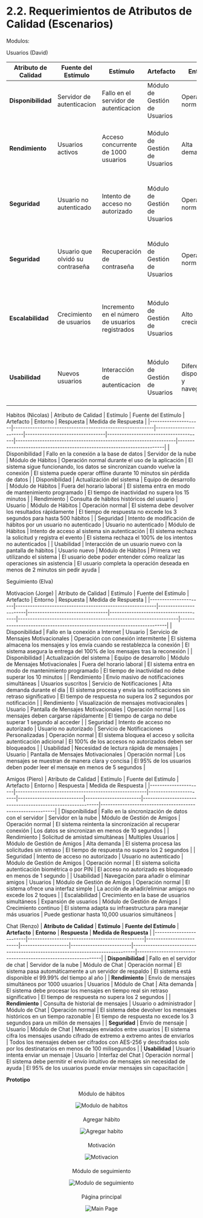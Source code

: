 # 2.2. Requerimientos de Atributos de Calidad (Escenarios)

Modulos:

Usuarios (David)

| **Atributo de Calidad** | **Fuente del Estímulo**          | **Estímulo**                                    | **Artefacto**                 | **Entorno**                           | **Respuesta**                                                                            | **Medida de Respuesta**                                                                                    |
| ----------------------- | -------------------------------- | ----------------------------------------------- | ----------------------------- | ------------------------------------- | ---------------------------------------------------------------------------------------- | ---------------------------------------------------------------------------------------------------------- |
| **Disponibilidad**      | Servidor de autenticacion        | Fallo en el servidor de autenticacion           | Módulo de Gestión de Usuarios | Operación normal                      | El sistema debe redirigir al usuario a un servidor de respaldo                           | El sistema está disponible el 99.99% del tiempo al año                                                     |
| **Rendimiento**         | Usuarios activos                 | Acceso concurrente de 1000 usuarios             | Módulo de Gestión de Usuarios | Alta demanda                          | El sistema debe gestionar el acceso simultáneo sin retraso ni caídas                     | El tiempo de respuesta para ver autenticarse o ver el perfil no supera los 3 segundos                      |
| **Seguridad**           | Usuario no autenticado           | Intento de acceso no autorizado                 | Módulo de Gestión de Usuarios | Operación normal                      | El sistema debe denegar el acceso y registrar el intento                                 | El porcentaje de intentos de acceso no autorizados denegados debe ser del 100%                             |
| **Seguridad**           | Usuario que olvidó su contraseña | Recuperación de contraseña                      | Módulo de Gestión de Usuarios | Operación normal                      | El sistema debe enviar un enlace de recuperación unico y expirable al correo             | El tiempo de envío del enlace de recuperación no supera los 15 segundos                                    |
| **Escalabilidad**       | Crecimiento de usuarios          | Incremento en el número de usuarios registrados | Módulo de Gestión de Usuarios | Alto crecimiento                      | El sistema debe manejar el aumento en la base de usuarios sin bajar su rendimiento       | El sistema debe soportar un aumento del 50% sobre los usuarios esperados sin necesidad de reestructuración |
| **Usabilidad**          | Nuevos usuarios                  | Interacción de autenticacion                    | Módulo de Gestión de Usuarios | Diferentes dispositivos y navegadores | La interfaz debe ser estandar en la interfaz de autenticacion para que sea fácil de usar | Cero quejas por incapacidad de navegar por la interfaz de autenticacion                                    |

Habitos (Nicolas)
| Atributo de Calidad | Estímulo | Fuente del Estímulo | Artefacto | Entorno | Respuesta | Medida de Respuesta |
|---------------------|----------------------------------------------------------|-----------------------|---------------------------------|---------------------------------------|------------------------------------------------------------------|------------------------------------------------------------------------|
| Disponibilidad | Fallo en la conexión a la base de datos | Servidor de la nube | Módulo de Hábitos | Operación normal durante el uso de la aplicación | El sistema sigue funcionando, los datos se sincronizan cuando vuelve la conexión | El sistema puede operar offline durante 10 minutos sin pérdida de datos |
| Disponibilidad | Actualización del sistema | Equipo de desarrollo | Módulo de Hábitos | Fuera del horario laboral | El sistema entra en modo de mantenimiento programado | El tiempo de inactividad no supera los 15 minutos |
| Rendimiento | Consulta de hábitos históricos del usuario | Usuario | Módulo de Hábitos | Operación normal | El sistema debe devolver los resultados rápidamente | El tiempo de respuesta no excede los 3 segundos para hasta 500 hábitos |
| Seguridad | Intento de modificación de hábitos por un usuario no autenticado | Usuario no autenticado | Módulo de Hábitos | Intento de acceso al sistema sin autenticación | El sistema rechaza la solicitud y registra el evento | El sistema rechaza el 100% de los intentos no autenticados |
| Usabilidad | Interacción de un usuario nuevo con la pantalla de hábitos | Usuario nuevo | Módulo de Hábitos | Primera vez utilizando el sistema | El usuario debe poder entender cómo realizar las operaciones sin asistencia | El usuario completa la operación deseada en menos de 2 minutos sin pedir ayuda |

Seguimiento (Elva)

Motivacion (Jorge)
| Atributo de Calidad | Estímulo | Fuente del Estímulo | Artefacto | Entorno | Respuesta | Medida de Respuesta |
|----------------------|----------------------------------------------------------|-----------------------|---------------------------------|---------------------------------------|------------------------------------------------------------------|------------------------------------------------------------------------|
| Disponibilidad | Fallo en la conexión a Internet | Usuario | Servicio de Mensajes Motivacionales | Operación con conexión intermitente | El sistema almacena los mensajes y los envía cuando se restablezca la conexión | El sistema asegura la entrega del 100% de los mensajes tras la reconexión |
| Disponibilidad | Actualización del sistema | Equipo de desarrollo | Módulo de Mensajes Motivacionales | Fuera del horario laboral | El sistema entra en modo de mantenimiento programado | El tiempo de inactividad no debe superar los 10 minutos |
| Rendimiento | Envío masivo de notificaciones simultáneas | Usuarios suscritos | Servicio de Notificaciones | Alta demanda durante el día | El sistema procesa y envía las notificaciones sin retraso significativo | El tiempo de respuesta no supera los 2 segundos por notificación |
| Rendimiento | Visualización de mensajes motivacionales | Usuario | Pantalla de Mensajes Motivacionales | Operación normal | Los mensajes deben cargarse rápidamente | El tiempo de carga no debe superar 1 segundo al acceder |
| Seguridad | Intento de acceso no autorizado | Usuario no autorizado | Servicio de Notificaciones Personalizadas | Operación normal | El sistema bloquea el acceso y solicita autenticación adicional | El 100% de los accesos no autorizados deben ser bloqueados |
| Usabilidad | Necesidad de lectura rápida de mensajes | Usuario | Pantalla de Mensajes Motivacionales | Operación normal | Los mensajes se muestran de manera clara y concisa | El 95% de los usuarios deben poder leer el mensaje en menos de 5 segundos |

Amigos (Piero)
| Atributo de Calidad | Estímulo | Fuente del Estímulo | Artefacto | Entorno | Respuesta | Medida de Respuesta |
|----------------------|------------------------------------------------------|-----------------------|---------------------------|-----------------------|------------------------------------------------------------|-----------------------------------------------------------|
| Disponibilidad | Fallo en la sincronización de datos con el servidor | Servidor en la nube | Módulo de Gestión de Amigos | Operación normal | El sistema reintenta la sincronización al recuperar conexión | Los datos se sincronizan en menos de 10 segundos |
| Rendimiento | Solicitud de amistad simultáneas | Multiples Usuarios | Módulo de Gestión de Amigos | Alta demanda | El sistema procesa las solicitudes sin retraso | El tiempo de respuesta no supera los 2 segundos |
| Seguridad | Intento de acceso no autorizado | Usuario no autenticado | Módulo de Gestión de Amigos | Operación normal | El sistema solicita autenticación biométrica o por PIN | El acceso no autorizado es bloqueado en menos de 1 segundo |
| Usabilidad | Navegación para añadir o eliminar amigos | Usuarios | Módulo de Gestión de Amigos | Operación normal | El sistema ofrece una interfaz simple | La acción de añadir/eliminar amigos no excede los 2 toques |
| Escalabilidad | Crecimiento en la base de usuarios simultáneos | Expansión de usuarios | Módulo de Gestión de Amigos | Crecimiento continuo | El sistema adapta su infraestructura para manejar más usuarios | Puede gestionar hasta 10,000 usuarios simultáneos |

Chat (Renzo)
| **Atributo de Calidad** | **Estímulo** | **Fuente del Estímulo** | **Artefacto** | **Entorno** | **Respuesta** | **Medida de Respuesta** |
|-------------------------|------------------------------------------------|-------------------------|--------------------|-------------------------|-------------------------------------------------------------------------------|---------------------------------------------------------------|
| **Disponibilidad** | Fallo en el servidor de chat | Servidor de la nube | Módulo de Chat | Operación normal | El sistema pasa automáticamente a un servidor de respaldo | El sistema está disponible el 99.99% del tiempo al año |
| **Rendimiento** | Envío de mensajes simultáneos por 1000 usuarios | Usuarios | Módulo de Chat | Alta demanda | El sistema debe procesar los mensajes en tiempo real sin retraso significativo | El tiempo de respuesta no supera los 2 segundos |
| **Rendimiento** | Consulta de historial de mensajes | Usuario o administrador | Módulo de Chat | Operación normal | El sistema debe devolver los mensajes históricos en un tiempo razonable | El tiempo de respuesta no excede los 3 segundos para un millón de mensajes |
| **Seguridad** | Envío de mensaje | Usuario | Módulo de Chat | Mensajes enviados entre usuarios | El sistema cifra los mensajes usando cifrado de extremo a extremo antes de enviarlos | Todos los mensajes deben ser cifrados con AES-256 y descifrados solo por los destinatarios en menos de 100 milisegundos |
| **Usabilidad** | Usuario intenta enviar un mensaje | Usuario | Interfaz del Chat | Operación normal | El sistema debe permitir el envío intuitivo de mensajes sin necesidad de ayuda | El 95% de los usuarios puede enviar mensajes sin capacitación |

**Prototipo**

<div align="center" style="margin-top: 20px; margin-bottom: 20px;">
  <p>Módulo de hábitos</p>
  <img src="image.png" alt="Modulo de habitos">
</div>

<div align="center" style="margin-top: 20px; margin-bottom: 20px;">
  <p>Agregar hábito</p>
  <img src="image-1.png" alt="Agregar habito">
</div>

<div align="center" style="margin-top: 20px; margin-bottom: 20px;">
  <p>Motivación</p>
  <img src="image-2.png" alt="Motivacion">
</div>

<div align="center" style="margin-top: 20px; margin-bottom: 20px;">
  <p>Módulo de seguimiento</p>
  <img src="image-4.png" alt="Modulo de seguimiento">
</div>

<div align="center" style="margin-top: 20px; margin-bottom: 20px;">
  <p>Página principal</p>
  <img src="image-5.png" alt="Main Page">
</div>

